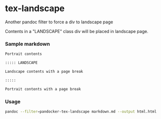 # tex-landscape
Another pandoc filter to force a div to landscape page

Contents in a "LANDSCAPE" class div will be placed in landscape page.

### Sample markdown

```markdown
Portrait contents

::::: LANDSCAPE

Landscape contents with a page break

:::::

Portrait contents with a page break
```

### Usage

```sh
pandoc --filter=pandocker-tex-landscape markdown.md --output html.html
```
